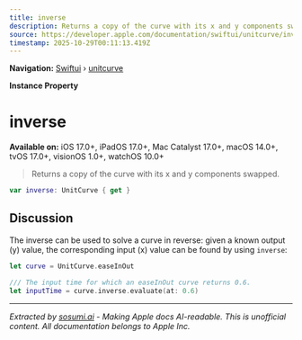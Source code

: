 ```yaml
---
title: inverse
description: Returns a copy of the curve with its x and y components swapped.
source: https://developer.apple.com/documentation/swiftui/unitcurve/inverse
timestamp: 2025-10-29T00:11:13.419Z
---
```


**Navigation:** [Swiftui](/documentation/swiftui) › [unitcurve](/documentation/swiftui/unitcurve)

**Instance Property**

# inverse

**Available on:** iOS 17.0+, iPadOS 17.0+, Mac Catalyst 17.0+, macOS 14.0+, tvOS 17.0+, visionOS 1.0+, watchOS 10.0+

> Returns a copy of the curve with its x and y components swapped.

```swift
var inverse: UnitCurve { get }
```

## Discussion

The inverse can be used to solve a curve in reverse: given a known output (y) value, the corresponding input (x) value can be found by using `inverse`:

```swift
let curve = UnitCurve.easeInOut

/// The input time for which an easeInOut curve returns 0.6.
let inputTime = curve.inverse.evaluate(at: 0.6)
```

---

*Extracted by [sosumi.ai](https://sosumi.ai) - Making Apple docs AI-readable.*
*This is unofficial content. All documentation belongs to Apple Inc.*
